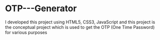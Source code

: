# OTP---Generator
I developed this project using HTML5, CSS3, JavaScript and this project is the conceptual project which is used to get the OTP (One Time Password) for various purposes
